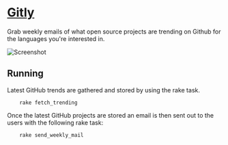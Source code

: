# [Gitly](http://gitly.co)

Grab weekly emails of what open source projects are trending on Github for the languages you're interested in.

![Screenshot](http://f.cl.ly/items/3d0t170m3C3o1h0O2f3q/screenshot.png)

## Running

Latest GitHub trends are gathered and stored by using the rake task.

``` 
	rake fetch_trending
```

Once the latest GitHub projects are stored an email is then sent out to the users with the following rake task:

``` 
	rake send_weekly_mail
```